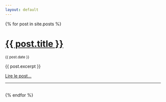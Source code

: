 ```yaml
---
layout: default
---
```


{% for post in site.posts %}
<div class="row" style="margin-bottom: 30px;">
  <h1>
    <a href="{{ site.baseurl }}{{ post.url }}">{{ post.title }}</a>
  </h1>
  <small>{{ post.date }}</small>
  <p>{{ post.excerpt }}</p>
  <a href="{{ site.baseurl }}{{ post.url }}">Lire le post...</a>
  <hr />
</div>
{% endfor %}

